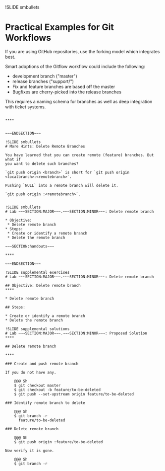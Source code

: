 !SLIDE smbullets
# Practical Examples for Git Workflows

If you are using GitHub repositories, use the forking model which integrates best.

Smart adoptions of the Gitflow workflow could include the following:

* development branch ("master")
* release branches ("support/<version>")
* Fix and feature branches are based off the master
* Bugfixes are cherry-picked into the release branches

This requires a naming schema for branches as well as deep integration
with ticket systems.

~~~SECTION:handouts~~~

****


~~~ENDSECTION~~~

!SLIDE smbullets
# More Hints: Delete Remote Branches

You have learned that you can create remote (feature) branches. But what if
you want to delete such branches?

`git push origin <branch>` is short for `git push origin <localbranch>:<remotebranch>`.

Pushing `NULL` into a remote branch will delete it.

`git push origin :<remotebranch>`.


!SLIDE smbullets
# Lab ~~~SECTION:MAJOR~~~.~~~SECTION:MINOR~~~: Delete remote branch

* Objective:
 * Delete remote branch
* Steps:
 * Create or identify a remote branch
 * Delete the remote branch

~~~SECTION:handouts~~~

****

~~~ENDSECTION~~~

!SLIDE supplemental exercises
# Lab ~~~SECTION:MAJOR~~~.~~~SECTION:MINOR~~~: Delete remote branch

## Objective: Delete remote branch
****

* Delete remote branch

## Steps:

* Create or identify a remote branch
* Delete the remote branch

!SLIDE supplemental solutions
# Lab ~~~SECTION:MAJOR~~~.~~~SECTION:MINOR~~~: Proposed Solution
****

## Delete remote branch

****

### Create and push remote branch

If you do not have any.

    @@@ Sh
    $ git checkout master
    $ git checkout -b feature/to-be-deleted
    $ git push --set-upstream origin feature/to-be-deleted

### Identify remote branch to delete

    @@@ Sh
    $ git branch -r
      feature/to-be-deleted

### Delete remote branch

    @@@ Sh
    $ git push origin :feature/to-be-deleted

Now verify it is gone.

    @@@ Sh
    $ git branch -r

